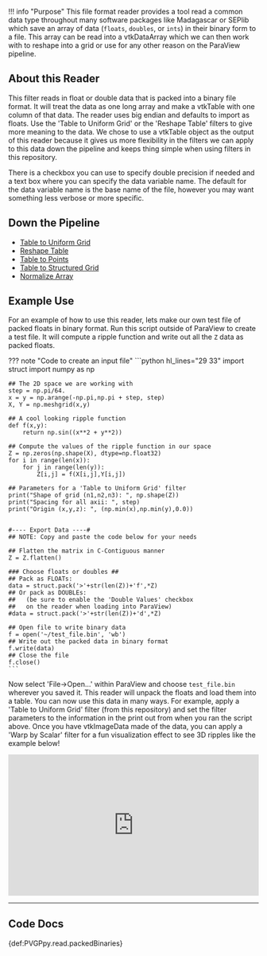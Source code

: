!!! info "Purpose"
    This file format reader provides a tool read a common data type throughout many software packages like Madagascar or SEPlib which save an array of data (`floats`, `doubles`, or `ints`) in their binary form to a file. This array can be read into a vtkDataArray which we can then work with to reshape into a grid or use for any other reason on the ParaView pipeline.


## About this Reader
This filter reads in float or double data that is packed into a binary file format. It will treat the data as one long array and make a vtkTable with one column of that data. The reader uses big endian and defaults to import as floats. Use the 'Table to Uniform Grid' or the 'Reshape Table' filters to give more meaning to the data. We chose to use a vtkTable object as the output of this reader because it gives us more flexibility in the filters we can apply to this data down the pipeline and keeps thing simple when using filters in this repository.

There is a checkbox you can use to specify double precision if needed and a text box where you can specify the data variable name. The default for the data variable name is the base name of the file, however you may want something less verbose or more specific.

## Down the Pipeline
- [Table to Uniform Grid](../filt/Table-to-Uniform-Grid.md)
- [Reshape Table](../filt/Reshape-Table.md)
- [Table to Points](https://www.paraview.org/Wiki/ParaView/Users_Guide/List_of_filters#Table_To_Points)
- [Table to Structured Grid](https://www.paraview.org/Wiki/ParaView/Users_Guide/List_of_filters#Table_To_Structured_Grid)
- [Normalize Array](../filt/Normalize-Array.md)


## Example Use
For an example of how to use this reader, lets make our own test file of packed floats in binary format. Run this script outside of ParaView to create a test file. It will compute a ripple function and write out all the `Z` data as packed floats.

??? note "Code to create an input file"
    ```python hl_lines="29 33"
    import struct
    import numpy as np

    ## The 2D space we are working with
    step = np.pi/64.
    x = y = np.arange(-np.pi,np.pi + step, step)
    X, Y = np.meshgrid(x,y)

    ## A cool looking ripple function
    def f(x,y):
        return np.sin((x**2 + y**2))

    ## Compute the values of the ripple function in our space
    Z = np.zeros(np.shape(X), dtype=np.float32)
    for i in range(len(x)):
        for j in range(len(y)):
            Z[i,j] = f(X[i,j],Y[i,j])

    ## Parameters for a 'Table to Uniform Grid' filter
    print("Shape of grid (n1,n2,n3): ", np.shape(Z))
    print("Spacing for all axii: ", step)
    print("Origin (x,y,z): ", (np.min(x),np.min(y),0.0))


    #---- Export Data ----#
    ## NOTE: Copy and paste the code below for your needs

    ## Flatten the matrix in C-Contiguous manner
    Z = Z.flatten()

    ### Choose floats or doubles ##
    ## Pack as FLOATs:
    data = struct.pack('>'+str(len(Z))+'f',*Z)
    ## Or pack as DOUBLEs:
    ##   (be sure to enable the 'Double Values' checkbox
    ##   on the reader when loading into ParaView)
    #data = struct.pack('>'+str(len(Z))+'d',*Z)

    ## Open file to write binary data
    f = open('~/test_file.bin', 'wb')
    ## Write out the packed data in binary format
    f.write(data)
    ## Close the file
    f.close()
    ```
Now select 'File->Open...' within ParaView and choose `test_file.bin` wherever you saved it. This reader will unpack the floats and load them into a table. You can now use this data in many ways. For example, apply a 'Table to Uniform Grid' filter (from this repository) and set the filter parameters to the information in the print out from when you ran the script above. Once you have vtkImageData made of the data, you can apply a 'Warp by Scalar' filter for a fun visualization effect to see 3D ripples like the example below!

<div style="position: relative; padding-bottom: 56.25%; height: 0; overflow: hidden; max-width: 100%; height: auto;">
        <iframe src="https://rawgit.com/banesullivan/PVGPvtk.js/master/StandaloneSceneLoader.html?fileURL=https://dl.dropbox.com/s/6m5ttdbv5bf4ngj/ripple.vtkjs?dl=0" frameborder="0" allowfullscreen style="position: absolute; top: 0; left: 0; width: 100%; height: 100%;"></iframe>
</div>


-----

## Code Docs

{def:PVGPpy.read.packedBinaries}
